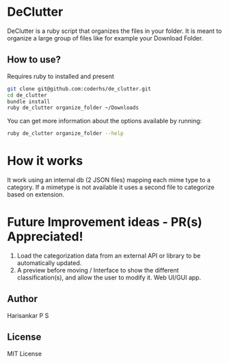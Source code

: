 # DeClutter

DeClutter is a ruby script that organizes the files in your folder. It is meant to organize a large group of files like for example your Download Folder.

## How to use?

Requires ruby to installed and present

```sh
git clone git@github.com:coderhs/de_clutter.git
cd de_clutter
bundle install
ruby de_clutter organize_folder ~/Downloads
```

You can get more information about the options available by running:

```sh
ruby de_clutter organize_folder --help
```

# How it works

It work using an internal db (2 JSON files) mapping each mime type to a category. If a mimetype is not available it uses
a second file to categorize based on extension.

# Future Improvement ideas - PR(s) Appreciated!

1. Load the categorization data from an external API or library to be automatically updated.
2. A preview before moving / Interface to show the different classification(s), and allow the user to modify it. Web UI/GUI app.

## Author

Harisankar P S

## License

MIT License

